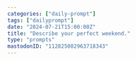```yaml
---
categories: ["daily-prompt"]
tags: ["dailyprompt"]
date: "2024-07-21T15:00:00Z"
title: "Describe your perfect weekend."
type: "prompts"
mastodonID: "112825082963718343"
---
```

